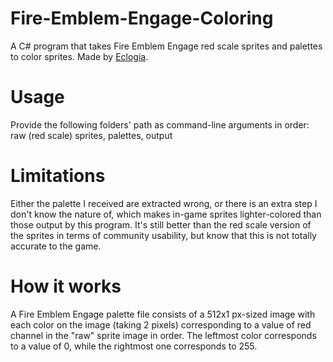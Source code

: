# Fire-Emblem-Engage-Coloring
A C# program that takes Fire Emblem Engage red scale sprites and palettes to color sprites. Made by [Eclogia](https://www.reddit.com/user/eclogia).

# Usage
Provide the following folders' path as command-line arguments in order: raw (red scale) sprites, palettes, output

# Limitations
Either the palette I received are extracted wrong, or there is an extra step I don't know the nature of, which makes in-game sprites lighter-colored than those output by this program. It's still better than the red scale version of the sprites in terms of community usability, but know that this is not totally accurate to the game.

# How it works
A Fire Emblem Engage palette file consists of a 512x1 px-sized image with each color on the image (taking 2 pixels) corresponding to a value of red channel in the "raw" sprite image in order. The leftmost color corresponds to a value of 0, while the rightmost one corresponds to 255.